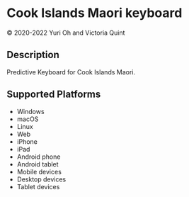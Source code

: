 Cook Islands Maori keyboard
==============

© 2020-2022 Yuri Oh and Victoria Quint


Description
-----------
Predictive Keyboard for Cook Islands Maori.

Supported Platforms
-------------------
 * Windows
 * macOS
 * Linux
 * Web
 * iPhone
 * iPad
 * Android phone
 * Android tablet
 * Mobile devices
 * Desktop devices
 * Tablet devices

